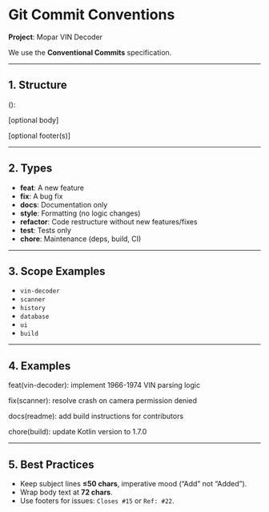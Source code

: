 # Git Commit Conventions

**Project**: Mopar VIN Decoder  

We use the **Conventional Commits** specification.

---

## 1. Structure

<type>(<scope>): <short description>

[optional body]

[optional footer(s)]

---

## 2. Types

- **feat**: A new feature  
- **fix**: A bug fix  
- **docs**: Documentation only  
- **style**: Formatting (no logic changes)  
- **refactor**: Code restructure without new features/fixes  
- **test**: Tests only  
- **chore**: Maintenance (deps, build, CI)  

---

## 3. Scope Examples

- `vin-decoder`  
- `scanner`  
- `history`  
- `database`  
- `ui`  
- `build`  

---

## 4. Examples

feat(vin-decoder): implement 1966-1974 VIN parsing logic

fix(scanner): resolve crash on camera permission denied

docs(readme): add build instructions for contributors

chore(build): update Kotlin version to 1.7.0

---

## 5. Best Practices

- Keep subject lines **≤50 chars**, imperative mood (“Add” not “Added”).  
- Wrap body text at **72 chars**.  
- Use footers for issues: `Closes #15` or `Ref: #22`.  